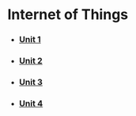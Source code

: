 # Internet of Things

- ### [Unit 1](./internet-of-things-oe/unit-1)

- ### [Unit 2](./internet-of-things-oe/unit-2)

- ### [Unit 3](./internet-of-things-oe/unit-3)

- ### [Unit 4](./internet-of-things-oe/unit-4)
